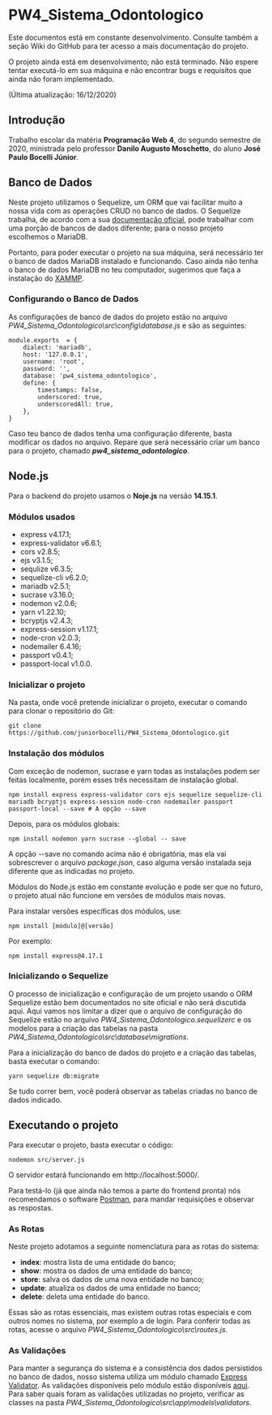 
# PW4_Sistema_Odontologico

Este documentos está em constante desenvolvimento. Consulte também a seção Wiki do GitHub para ter acesso a mais documentação do projeto.

O projeto ainda está em desenvolvimento; não está terminado. Não espere tentar executá-lo em sua máquina e não encontrar bugs e requisitos que ainda não foram implementado.

(Última atualização: 16/12/2020)

## Introdução

Trabalho escolar da matéria **Programação Web 4**, do segundo semestre de 2020, ministrada pelo professor **Danilo Augusto Moschetto**, do aluno **José Paulo Bocelli Júnior**.

## Banco de Dados

Neste projeto utilizamos o Sequelize, um ORM que vai facilitar muito a nossa vida com as operações CRUD no banco de dados. O Sequelize trabalha, de acordo com a sua [documentação oficial](https://sequelize.org/master/index.html), pode trabalhar com uma porção de bancos de dados diferente; para o nosso projeto escolhemos o MariaDB.

Portanto, para poder executar o projeto na sua máquina, será necessário ter o banco de dados MariaDB instalado e funcionando. Caso ainda não tenha o banco de dados MariaDB no teu computador, sugerimos que faça a instalação do [XAMMP](https://www.apachefriends.org/pt_br/index.html).

### Configurando o Banco de Dados

As configurações de banco de dados do projeto estão no arquivo *PW4_Sistema_Odontologico\src\config\database.js* e são as seguintes:

    module.exports  = {
		dialect: 'mariadb',
		host: '127.0.0.1',
		username: 'root',
		password: '',
		database: 'pw4_sistema_odontologico',
		define: {
			timestamps: false,
			underscored: true,
			underscoredAll: true,
		},
	}

Caso teu banco de dados tenha uma configuração diferente, basta modificar os dados no arquivo. Repare que será necessário criar um banco para o projeto, chamado  ***pw4_sistema_odontologico***.

## Node.js

Para o backend do projeto usamos o **Noje.js** na versão **14.15.1**.

### Módulos usados

 - express v4.17.1;
 - express-validator v6.6.1;
 - cors v2.8.5;
 - ejs v3.1.5;
 - sequlize v6.3.5;
 - sequelize-cli v6.2.0;
 - mariadb v2.5.1;
 - sucrase v3.16.0;
 - nodemon v2.0.6;
 - yarn v1.22.10;
 - bcryptjs v2.4.3;
 - express-session v1.17.1;
 - node-cron v2.0.3;
 - nodemailer 6.4.16;
 - passport v0.4.1;
 - passport-local v1.0.0.

### Inicializar o projeto

Na pasta, onde você pretende inicializar o projeto, executar o comando para clonar o repositório do Git:

    git clone https://github.com/juniorbocelli/PW4_Sistema_Odontologico.git

### Instalação dos módulos

Com exceção de nodemon, sucrase e yarn todas as instalações podem ser feitas localmente, porém esses três necessitam de instalação global.

    npm install express express-validator cors ejs sequelize sequelize-cli mariadb bcryptjs express-session node-cron nodemailer passport passport-local --save # A opção --save

Depois, para os módulos globais:

    npm install nodemon yarn sucrase --global -- save

A opção --save no comando acima não é obrigatória, mas ela vai sobrescrever o arquivo *package.json*, caso alguma versão instalada seja diferente que as indicadas no projeto.

Módulos do Node.js estão em constante evolução e pode ser que no futuro, o projeto atual não funcione em versões de módulos mais novas.

Para instalar versões específicas dos módulos, use:

    npm install [módulo]@[versão]

Por exemplo:

    npm install express@4.17.1

### Inicializando o Sequelize

O processo de inicialização e configuração de um projeto usando o ORM Sequelize estão bem documentados no site oficial e não será discutida aqui. Aqui vamos nos limitar a dizer que o arquivo de configuração do Sequelize estão no arquivo *PW4_Sistema_Odontologico\.sequelizerc* e os modelos para a criação das tabelas na pasta *PW4_Sistema_Odontologico\src\database\migrations*.

Para a inicialização do banco de dados do projeto e a criação das tabelas, basta executar o comando:

    yarn sequelize db:migrate

Se tudo correr bem, você poderá observar as tabelas criadas no banco de dados indicado.

## Executando o projeto

Para executar o projeto, basta executar o código:

    nodemon src/server.js

O servidor estará funcionando em http://localhost:5000/.

Para testá-lo (já que ainda não temos a parte do frontend pronta) nós recomendamos o software [Postman](https://www.postman.com/downloads/), para mandar requisições e observar as respostas.

### As Rotas

Neste projeto adotamos a seguinte nomenclatura para as rotas do sistema:

 - **index**:  mostra lista de uma entidade do banco;
 - **show**: mostra os dados de uma entidade do banco;
 - **store**: salva os dados de uma nova entidade no banco;
 - **update**: atualiza os dados de uma entidade no banco;
 - **delete**: deleta uma entidade do banco.

Essas são as rotas essenciais, mas existem outras rotas especiais e com outros nomes no sistema, por exemplo a de login. Para conferir todas as rotas, acesse o arquivo *PW4_Sistema_Odontologico\src\routes.js*.

### As Validações

Para manter a segurança do sistema e a consistência dos dados persistidos no banco de dados, nosso sistema utiliza um módulo chamado [Express Validator](https://express-validator.github.io/docs/). As validações disponíveis pelo módulo estão disponíveis [aqui](https://github.com/validatorjs/validator.js). Para saber quais foram as validações utilizadas no projeto, verificar as classes na pasta *PW4_Sistema_Odontologico\src\app\models\validators*.